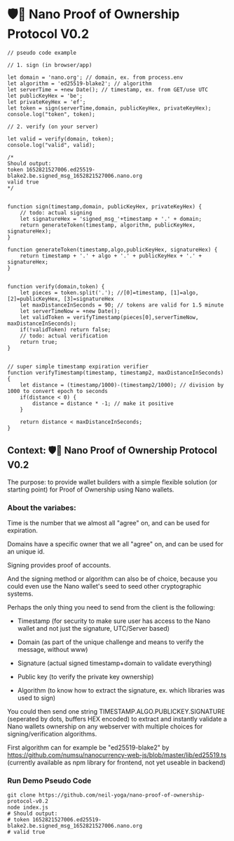 # 🛡️🙌 Nano Proof of Ownership Protocol V0.2

```
// pseudo code example

// 1. sign (in browser/app)

let domain = 'nano.org'; // domain, ex. from process.env
let algorithm = 'ed25519-blake2'; // algorithm
let serverTime = +new Date(); // timestamp, ex. from GET/use UTC
let publicKeyHex = 'be';
let privateKeyHex = 'ef';
let token = sign(serverTime,domain, publicKeyHex, privateKeyHex);
console.log("token", token);

// 2. verify (on your server)

let valid = verify(domain, token);
console.log("valid", valid);

/*
Should output:
token 1652821527006.ed25519-blake2.be.signed_msg_1652821527006.nano.org 
valid true 
*/


function sign(timestamp,domain, publicKeyHex, privateKeyHex) {
    // todo: actual signing
    let signatureHex = 'signed_msg_'+timestamp + '.' + domain;
    return generateToken(timestamp, algorithm, publicKeyHex, signatureHex);
}

function generateToken(timestamp,algo,publicKeyHex, signatureHex) {
    return timestamp + '.' + algo + '.' + publicKeyHex + '.' + signatureHex;
}


function verify(domain,token) {
    let pieces = token.split('.'); //[0]=timestamp, [1]=algo, [2]=publicKeyHex, [3]=signatureHex
    let maxDistanceInSeconds = 90; // tokens are valid for 1.5 minute
    let serverTimeNow = +new Date();
    let validToken = verifyTimestamp(pieces[0],serverTimeNow, maxDistanceInSeconds);
    if(!validToken) return false;
    // todo: actual verification
    return true; 
}


// super simple timestamp expiration verifier
function verifyTimestamp(timestamp, timestamp2, maxDistanceInSeconds) {
    let distance = (timestamp/1000)-(timestamp2/1000); // division by 1000 to convert epoch to seconds
    if(distance < 0) {
        distance = distance * -1; // make it positive 
    }
  
    return distance < maxDistanceInSeconds;
}
```

## Context: 🛡️🙌 Nano Proof of Ownership Protocol V0.2
The purpose: to provide wallet builders with a simple flexible solution (or starting point) for Proof of Ownership using Nano wallets.

### About the variabes:
Time is the number that we almost all "agree" on, and can be used for expiration.

Domains have a specific owner that we all "agree" on, and can be used for an unique id.

Signing provides proof of accounts.

And the signing method or algorithm can also be of choice, because you could even use the Nano wallet's seed to seed other cryptographic systems.

Perhaps the only thing you need to send from the client is the following:

- Timestamp (for security to make sure user has access to the Nano wallet and not just the signature, UTC/Server based)

- Domain (as part of the unique challenge and means to verify the message, without www)

- Signature (actual signed  timestamp+domain to validate everything)

- Public key (to verify the private key ownership)

- Algorithm (to know how to extract the signature, ex. which libraries was used to sign)

You could then send one string TIMESTAMP.ALGO.PUBLICKEY.SIGNATURE (seperated by dots, buffers HEX encoded) to extract and instantly validate a Nano wallets ownership on any webserver with multiple choices for signing/verification algorithms.

First algorithm can for example be "ed25519-blake2" by https://github.com/numsu/nanocurrency-web-js/blob/master/lib/ed25519.ts (currently available as npm library for  frontend, not yet useable in backend)


### Run Demo Pseudo Code
```
git clone https://github.com/neil-yoga/nano-proof-of-ownership-protocol-v0.2
node index.js
# Should output:
# token 1652821527006.ed25519-blake2.be.signed_msg_1652821527006.nano.org 
# valid true 
```
